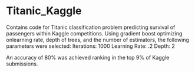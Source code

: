 # Titanic_Kaggle
Contains code for Titanic classification problem predicting survival of passengers within Kaggle competitions. 
Using gradient boost optimizing onlearning rate, depth of trees, and the number of estimators, the following parameters were selected: 
Iterations: 1000
Learning Rate: .2
Depth: 2

An accuracy of 80% was achieved ranking in the top 9% of Kaggle submissions. 

